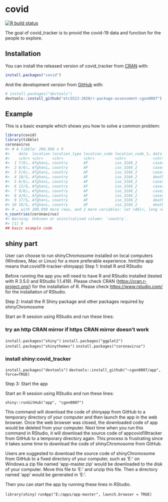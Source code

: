 
<!-- README.md is generated from README.Rmd. Please edit that file -->

# covid

<!-- badges: start -->

[![R build
status](https://github.com/etc5523-2020/r-package-assessment-cgon0007/workflows/R-CMD-check/badge.svg)](https://github.com/etc5523-2020/r-package-assessment-cgon0007/actions)
<!-- badges: end -->

The goal of covid\_tracker is to provid the covid-19 data and function
for the people to explore.

## Installation

You can install the released version of covid\_tracker from
[CRAN](https://CRAN.R-project.org) with:

``` r
install.packages("covid")
```

And the development version from [GitHub](https://github.com/) with:

``` r
# install.packages("devtools")
devtools::install_github("etc5523-2020/r-package-assessment-cgon0007")
```

## Example

This is a basic example which shows you how to solve a common problem:

``` r
library(covid)
library(tibble)
coronavirus
#> # A tibble: 200,960 x 9
#>    date  location location_type location_code location_code_t… data_type value
#>    <chr> <chr>    <chr>         <chr>         <chr>            <chr>     <dbl>
#>  1 7/6/… Afghani… country       AF            iso_3166_2       cases_new   791
#>  2 6/6/… Afghani… country       AF            iso_3166_2       cases_new   582
#>  3 5/6/… Afghani… country       AF            iso_3166_2       cases_new   915
#>  4 18/5… Afghani… country       AF            iso_3166_2       deaths_n…     4
#>  5 8/6/… Afghani… country       AF            iso_3166_2       cases_new   575
#>  6 12/6… Afghani… country       AF            iso_3166_2       cases_new   656
#>  7 9/6/… Afghani… country       AF            iso_3166_2       cases_new   542
#>  8 4/6/… Afghani… country       AF            iso_3166_2       cases_new   787
#>  9 17/5… Afghani… country       AF            iso_3166_2       deaths_n…     1
#> 10 19/5… Afghani… country       AF            iso_3166_2       deaths_n…     5
#> # … with 200,950 more rows, and 2 more variables: lat <dbl>, long <dbl>
n_countries(coronavirus)
#> Warning: Unknown or uninitialised column: `country`.
#> [1] 0
## basic example code
```

## shiny part

User can choose to run shinyChromosome installed on local computers
(Windows, Mac or Linux) for a more preferable experience. hint(the app
means that:covid19-tracker-shinyapp) Step 1: Install R and RStudio

Before running the app you will need to have R and RStudio installed
(tested with R 3.5.0 and RStudio 1.1.419). Please check CRAN
(<https://cran.r-project.org/>) for the installation of R. Please check
<https://www.rstudio.com/> for the installation of RStudio.

Step 2: Install the R Shiny package and other packages required by
shinyChromosome

Start an R session using RStudio and run these lines:

### try an http CRAN mirror if https CRAN mirror doesn’t work

`install.packages("shiny")` `install.packages("ggplot2")`
`install.packages("shinythemes")` `install.packages("coronavirus")`

### install shiny:covid\_tracker

`install.packages("devtools")`
`devtools::install_github("~cgon0007/app", force=TRUE)`

Step 3: Start the app

Start an R session using RStudio and run these lines:

`shiny::runGitHub("app", "cgon0007")`

This command will download the code of shinyapp from GitHub to a
temporary directory of your computer and then launch the app in the web
browser. Once the web browser was closed, the downloaded code of app
would be deleted from your computer. Next time when you run this command
in RStudio, it will download the source code of appcovid19tracker from
GitHub to a temporary directory again. This process is frustrating since
it takes some time to download the code of shinyChromosome from GitHub.

Users are suggested to download the source code of shinyChromosome from
GitHub to a fixed directory of your computer, such as ‘E:’ on Windows.a
zip file named ‘app-master.zip’ would be downloaded to the disk of your
computer. Move this file to ‘E:’ and unzip this file. Then a directory
named ‘app’ would be generated in ‘E:’.

Then you can start the app by running these lines in RStudio.

`library(shiny)` `runApp("E:/apps/app-master", launch.browser = TRUE)`
